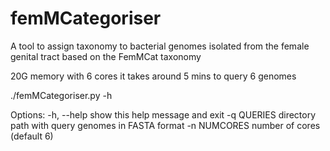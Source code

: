# femMCategoriser
A tool to assign taxonomy to bacterial genomes isolated from the female genital tract based on the FemMCat taxonomy

20G memory with 6 cores it takes around 5 mins to query 6 genomes

./femMCategoriser.py -h

Options:
  -h, --help   show this help message and exit
  -q QUERIES   directory path with query genomes in FASTA format
  -n NUMCORES  number of cores (default 6)

